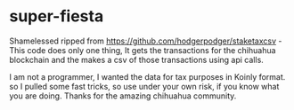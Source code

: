 # super-fiesta
Shamelessed ripped from https://github.com/hodgerpodger/staketaxcsv - 
This code does only one thing, It gets the transactions  for the chihuahua blockchain and the makes a csv of those transactions using api calls.

I am not a programmer, I wanted the data for tax purposes in Koinly format. so I pulled some fast tricks, so use under your own risk, if you know what you are doing. 
Thanks for the amazing chihuahua community.
